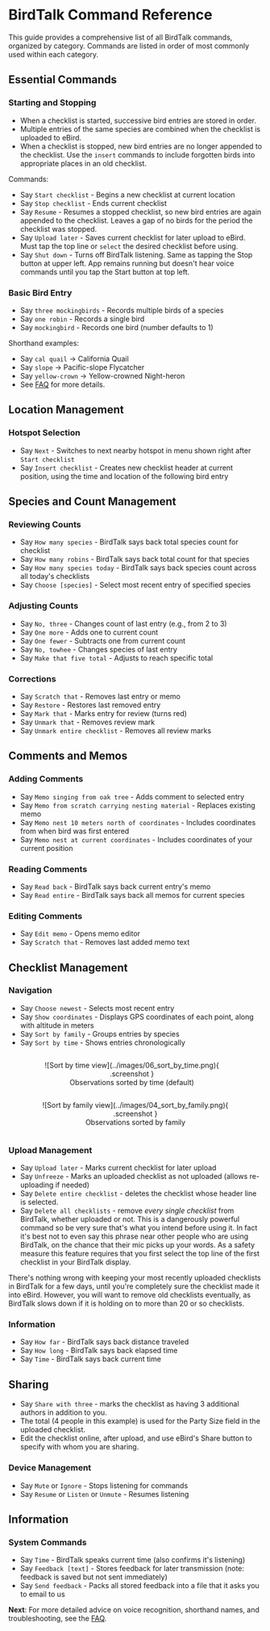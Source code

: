 # BirdTalk Command Reference

This guide provides a comprehensive list of all BirdTalk commands, organized by category. Commands are listed in order of most commonly used within each category.

## Essential Commands

### Starting and Stopping

- When a checklist is started, successive bird entries are stored in order.
- Multiple entries of the same species are combined when the checklist is uploaded to eBird.
- When a checklist is stopped, new bird entries are no longer appended to the checklist.  Use the `insert` commands to include forgotten birds into appropriate places in an old checklist.

Commands:

- Say `Start checklist` - Begins a new checklist at current location
- Say `Stop checklist` - Ends current checklist
- Say `Resume` - Resumes a stopped checklist, so new bird entries are again appended to the checklist.  Leaves a gap of no birds for the period the checklist was stopped.
- Say `Upload later` - Saves current checklist for later upload to eBird.  Must tap the top line or `select` the desired checklist before using.
- Say `Shut down` - Turns off BirdTalk listening.  Same as tapping the Stop button at upper left.  App remains running but doesn't hear voice commands until you tap the Start button at top left.

### Basic Bird Entry

- Say `three mockingbirds` - Records multiple birds of a species
- Say `one robin` - Records a single bird
- Say `mockingbird` - Records one bird (number defaults to 1)

Shorthand examples:

- Say `cal quail` → California Quail
- Say `slope` → Pacific-slope Flycatcher
- Say `yellow-crown` → Yellow-crowned Night-heron
- See [FAQ](../faq.md) for more details.

## Location Management

### Hotspot Selection

- Say `Next` - Switches to next nearby hotspot in menu shown right after `Start checklist`
- Say `Insert checklist` - Creates new checklist header at current position, using the time and location of the following bird entry

## Species and Count Management

### Reviewing Counts

- Say `How many species` - BirdTalk says back total species count for checklist
- Say `How many robins` - BirdTalk says back total count for that species
- Say `How many species today` - BirdTalk says back species count across all today's checklists
- Say `Choose [species]` - Select most recent entry of specified species

### Adjusting Counts

- Say `No, three` - Changes count of last entry (e.g., from 2 to 3)
- Say `One more` - Adds one to current count
- Say `One fewer` - Subtracts one from current count
- Say `No, towhee` - Changes species of last entry
- Say `Make that five total` - Adjusts to reach specific total

### Corrections

- Say `Scratch that` - Removes last entry or memo
- Say `Restore` - Restores last removed entry
- Say `Mark that` - Marks entry for review (turns red)
- Say `Unmark that` - Removes review mark
- Say `Unmark entire checklist` - Removes all review marks

## Comments and Memos

### Adding Comments

- Say `Memo singing from oak tree` - Adds comment to selected entry
- Say `Memo from scratch carrying nesting material` - Replaces existing memo
- Say `Memo nest 10 meters north of coordinates` - Includes coordinates from when bird was first entered
- Say `Memo nest at current coordinates` - Includes coordinates of your current position

### Reading Comments

- Say `Read back` - BirdTalk says back current entry's memo
- Say `Read entire` - BirdTalk says back all memos for current species

### Editing Comments

- Say `Edit memo` - Opens memo editor
- Say `Scratch that` - Removes last added memo text

## Checklist Management

### Navigation

- Say `Choose newest` - Selects most recent entry
- Say `Show coordinates` - Displays GPS coordinates of each point, along with altitude in meters
- Say `Sort by family` - Groups entries by species
- Say `Sort by time` - Shows entries chronologically

<div style="text-align: center" markdown>
<div style="display: inline-block; margin-right: 1em" markdown>
<figure markdown>
  ![Sort by time view](../images/06_sort_by_time.png){ .screenshot }
  <figcaption>Observations sorted by time (default)</figcaption>
</figure>
</div>
<div style="display: inline-block" markdown>
<figure markdown>
  ![Sort by family view](../images/04_sort_by_family.png){ .screenshot }
  <figcaption>Observations sorted by family</figcaption>
</figure>
</div>
</div>


### Upload Management

- Say `Upload later` - Marks current checklist for later upload
- Say `Unfreeze` - Marks an uploaded checklist as not uploaded (allows re-uploading if needed)
- Say `Delete entire checklist` - deletes the checklist whose header line is selected.
- Say `Delete all checklists` - remove <i>every single checklist</i> from BirdTalk, whether uploaded or not.  This is a dangerously powerful command so be very sure that's what you intend before using it.  In fact it's best not to even say this phrase near other people who are using BirdTalk, on the chance that their mic picks up your words.  As a safety measure this feature requires that you first select the top line of the first checklist in your BirdTalk display.

There's nothing wrong with keeping your most recently uploaded checklists in BirdTalk for a few days, until you're completely sure the checklist made it into eBird.  However, you will want to remove old checklists eventually, as BirdTalk slows down if it is holding on to more than 20 or so checklists.


### Information

- Say `How far` - BirdTalk says back distance traveled
- Say `How long` - BirdTalk says back elapsed time
- Say `Time` - BirdTalk says back current time

## Sharing

- Say `Share with three` - marks the checklist as having 3 additional authors in addition to you.  
- The total (4 people in this example) is used for the Party Size field in the uploaded checklist.
- Edit the checklist online, after upload, and use eBird's Share button to specify with whom you are sharing.

### Device Management

- Say `Mute` or `Ignore` - Stops listening for commands
- Say `Resume` or `Listen` or `Unmute` - Resumes listening

## Information

### System Commands

- Say `Time` - BirdTalk speaks current time (also confirms it's listening)
- Say `Feedback [text]` - Stores feedback for later transmission (note: feedback is saved but not sent immediately)
- Say `Send feedback` - Packs all stored feedback into a file that it asks you to email to us

**Next**: For more detailed advice on voice recognition, shorthand names, and troubleshooting, see the [FAQ](../faq.md).
